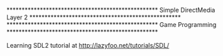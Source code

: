 **************************************************  Simple DirectMedia Layer 2  **************************************************
**************************************************  Game Programming            **************************************************


 Learning SDL2 tutorial at http://lazyfoo.net/tutorials/SDL/
